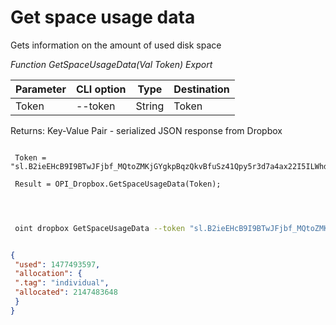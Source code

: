 ﻿---
sidebar_position: 5
---

# Get space usage data
 Gets information on the amount of used disk space


*Function GetSpaceUsageData(Val Token) Export*

 | Parameter | CLI option | Type | Destination |
 |-|-|-|-|
 | Token | --token | String | Token |

 
 Returns: Key-Value Pair - serialized JSON response from Dropbox

```bsl title="Code example"
	
 Token = "sl.B2ieEHcB9I9BTwJFjbf_MQtoZMKjGYgkpBqzQkvBfuSz41Qpy5r3d7a4ax22I5ILWhd9KLbN5L...";
 
 Result = OPI_Dropbox.GetSpaceUsageData(Token);
 
	
```

```sh title="CLI command example"
 
 oint dropbox GetSpaceUsageData --token "sl.B2ieEHcB9I9BTwJFjbf_MQtoZMKjGYgkpBqzQkvBfuSz41Qpy5r3d7a4ax22I5ILWhd9KLbN5L..."


```


```json title="Result"

{
 "used": 1477493597,
 "allocation": {
 ".tag": "individual",
 "allocated": 2147483648
 }
}

```
